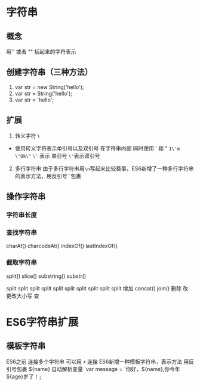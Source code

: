# 字符串
## 概念
  用'' 或者 "" 括起来的字符表示
## 创建字符串（三种方法）
1. var str = new String('hello');
2. var str = String('hello');
3. var str = 'hello';

## 扩展
1. 转义字符 \
- 使用转义字符表示单引号以及双引号
在字符串内部 同时使用 ' 和 " 
` I\'m \"Ok\" `
`\'`  表示 单引号
`\"`表示双引号
2. 多行字符串
由于多行字符串用`\n`写起来比较费事，ES6新增了一种多行字符串的表示方法，用反引号``包裹

## 操作字符串
### 字符串长度
### 查找字符串
charAt()
charcodeAt()
indexOf()
lastIndexOf()

### 截取字符串
split()
slice()
substring()
substr()
 
 split split split split split split split  split split split 
增加
concat()
join()
删除
改 
更改大小写
查
### 
# ES6字符串扩展

## 模板字符串
ES6之前 连接多个字符串 可以用 ` + ` 连接
ES6新增一种模板字符串，表示方法  用反引号包裹
${name} 自动解析变量
`var message = `你好，${name},你今年${age}岁了！`; `

